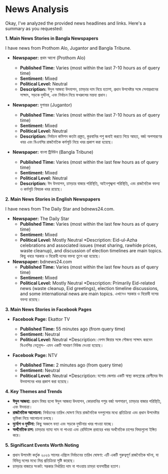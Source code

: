 # News Analysis

Okay, I've analyzed the provided news headlines and links. Here's a summary as you requested:

**1. Main News Stories in Bangla Newspapers**

I have news from Prothom Alo, Jugantor and Bangla Tribune.

*   **Newspaper:** প্রথম আলো (Prothom Alo)
    *   **Published Time:** Varies (most within the last 7-10 hours as of query time)
    *   **Sentiment:** Mixed
    *   **Political Level:** Neutral
    *   **Description:** ঈদুল আজহা উদযাপন, চামড়ার দাম নিয়ে হতাশা, প্রধান উপদেষ্টার সঙ্গে সেনাপ্রধানের সাক্ষাৎ, সড়কে দুর্ঘটনা, এবং নির্বাচন নিয়ে ফখরুলের মন্তব্য প্রধান।

*   **Newspaper:** যুগান্তর (Jugantor)
    *   **Published Time:** Varies (most within the last 7-10 hours as of query time)
    *   **Sentiment:** Mixed
    *   **Political Level:** Neutral
    *   **Description:** নির্বাচন কমিশন কতটা প্রস্তুত, কুরবানির পশু জবাই করতে গিয়ে আহত, বর্জ্য অপসারণের খবর এবং বিএনপির রাজনৈতিক কর্মসূচি নিয়ে খবর প্রকাশ করা হয়েছে।

*   **Newspaper:** বাংলা ট্রিবিউন (Bangla Tribune)
    *   **Published Time:** Varies (most within the last few hours as of query time)
    *   **Sentiment:** Mixed
    *   **Political Level:** Neutral
    *   **Description:** ঈদ উদযাপন, চামড়ার বাজার পরিস্থিতি, আইনশৃঙ্খলা পরিস্থিতি, এবং রাজনৈতিক বক্তব্য ও কর্মসূচি বিষয়ক খবর রয়েছে।

**2. Main News Stories in English Newspapers**

I have news from The Daily Star and bdnews24.com.

*   **Newspaper:** The Daily Star
    *   **Published Time:** Varies (most within the last few hours as of query time)
    *   **Sentiment:** Mixed
    *   **Political Level:** Mostly Neutral
    *Description: Eid-ul-Azha celebrations and associated issues (meat sharing, rawhide prices, waste cleanup), and discussion of election timelines are main topics.  কিছু খবরে সরকার ও বিরোধী দলের বক্তব্য তুলে ধরা হয়েছে।
*   **Newspaper:** bdnews24.com
    *   **Published Time:** Varies (most within the last few hours as of query time)
    *   **Sentiment:** Mixed
    *   **Political Level:** Mostly Neutral
    *Description: Primarily Eid-related news (waste cleanup, Eid greetings), election timeline discussions, and some international news are main topics.  এখানেও সরকার ও বিরোধী দলের বক্তব্য রয়েছে।

**3. Main News Stories in Facebook Pages**

*   **Facebook Page:** Ekattor TV
    *   **Published Time:** 55 minutes ago (from query time)
    *   **Sentiment:** Neutral
    *   **Political Level:** Neutral
    *Description: বেগম জিয়ার সঙ্গে সৌজন্য সাক্ষাৎ করবেন বিএনপির নেতৃবৃন্দ- এমন একটি সাধারণ নিউজ দেওয়া হয়েছে।

*   **Facebook Page:** NTV
    *   **Published Time:** 2 minutes ago (from query time)
    *   **Sentiment:** Neutral
    *   **Political Level:** Neutral
    *Description: যশোর জেলার একটি স্বাস্থ্য কমপ্লেক্সে রোগীদের ঈদ উদযাপনের খবর প্রকাশ করা হয়েছে।

**4. Key Themes and Trends**

*   **ঈদুল আজহা:** প্রধান বিষয় হলো ঈদুল আজহা উদযাপন, কোরবানির পশুর বর্জ্য অপসারণ, চামড়ার বাজার পরিস্থিতি, এবং ঈদযাত্রা।
*   **রাজনৈতিক আলোচনা:** নির্বাচনের তারিখ ঘোষণা নিয়ে রাজনৈতিক দলগুলোর মধ্যে প্রতিক্রিয়া এবং প্রধান উপদেষ্টার ভূমিকা নিয়ে আলোচনা চলছে।
*   **দুর্যোগ ও দুর্ঘটনা:** কিছু অঞ্চলে বন্যা এবং সড়কে দুর্ঘটনার খবর পাওয়া যাচ্ছে।
*   **অর্থনৈতিক চাপ:** চামড়ার ন্যায্য দাম না পাওয়া এবং রেমিট্যান্স প্রবাহের খবর অর্থনৈতিক চাপের বিষয়গুলো ইঙ্গিত করে।

**5. Significant Events Worth Noting**

*   প্রধান উপদেষ্টা কর্তৃক ২০২৬ সালের এপ্রিলে নির্বাচনের তারিখ ঘোষণা: এটি একটি গুরুত্বপূর্ণ রাজনৈতিক ঘটনা, যা বিভিন্ন দলের মধ্যে মিশ্র প্রতিক্রিয়া সৃষ্টি করেছে।
*   চামড়ার বাজারে সংকট: সরকার নির্ধারিত দাম না পাওয়ায় চামড়া ব্যবসায়ীরা হতাশ।

